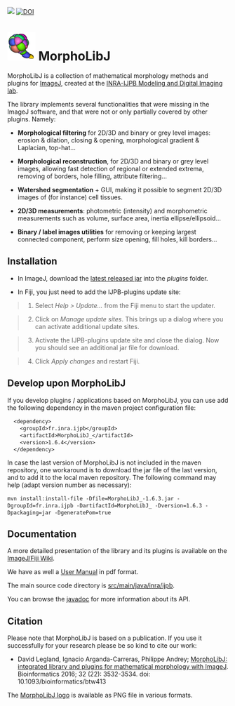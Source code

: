 [![](https://github.com/ijpb/MorphoLibJ/actions/workflows/build-main.yml/badge.svg)](https://github.com/ijpb/MorphoLibJ/actions/workflows/build-main.yml)
[![DOI](https://zenodo.org/badge/21349/ijpb/MorphoLibJ.svg)](https://zenodo.org/badge/latestdoi/21349/ijpb/MorphoLibJ)

![MorphoLibJ logo](doc/logo/logo-64x64.png) MorphoLibJ
============

MorphoLibJ is a collection of mathematical morphology methods and plugins for [ImageJ](http://imagej.net/Welcome), 
created at the [INRA-IJPB Modeling and Digital Imaging lab](http://www-ijpb.versailles.inra.fr/en/bc/equipes/modelisation-imagerie/).

The library implements several functionalities that were missing in the ImageJ software, and that were not or only partially covered by other plugins. Namely:

* **Morphological filtering** for 2D/3D and binary or grey level images: erosion & dilation, closing & opening, morphological gradient & Laplacian, top-hat...

* **Morphological reconstruction**, for 2D/3D and binary or grey level images, allowing fast detection of regional or extended extrema, removing of borders, hole filling, attribute filtering...

* **Watershed segmentation** + GUI, making it possible to segment 2D/3D images of (for instance) cell tissues.

* **2D/3D measurements**: photometric (intensity) and morphometric measurements such as volume, surface area, inertia ellipse/ellipsoid...

* **Binary / label images utilities** for removing or keeping largest connected component, perform size opening, fill holes, kill borders...

Installation
------------
* In ImageJ, download the [latest released jar](https://github.com/ijpb/MorphoLibJ/releases) into the _plugins_ folder.

* In Fiji, you just need to add the IJPB-plugins update site:

> 1. Select _Help > Update..._ from the Fiji menu to start the updater.

> 2. Click on _Manage update sites_. This brings up a dialog where you can activate additional update sites.

> 3. Activate the IJPB-plugins update site and close the dialog. Now you should see an additional jar file for download.

> 4. Click _Apply changes_ and restart Fiji.


Develop upon MorphoLibJ
------------

If you develop plugins / applications based on MorphoLibJ, you can use add the following dependency in the maven project configuration file:
```
  <dependency>
    <groupId>fr.inra.ijpb</groupId>
    <artifactId>MorphoLibJ_</artifactId>
    <version>1.6.4</version>
  </dependency>
```

In case the last version of MorphoLibJ is not included in the maven repository,
one workaround is to download the jar file of the last version, 
and to add it to the local maven repository. 
The following command may help (adapt version number as necessary):
```
mvn install:install-file -Dfile=MorphoLibJ_-1.6.3.jar -DgroupId=fr.inra.ijpb -DartifactId=MorphoLibJ_ -Dversion=1.6.3 -Dpackaging=jar -DgeneratePom=true
```

Documentation
-------------

A more detailed presentation of the library and its plugins is available on the [ImageJ/Fiji Wiki](http://imagej.net/MorphoLibJ).

We have as well a [User Manual](https://github.com/ijpb/MorphoLibJ/releases/download/MorphoLibJ_-1.6.4/MorphoLibJ-manual-v1.6.4.pdf) in pdf format.

The main source code directory is [src/main/java/inra/ijpb](http://github.com/ijpb/MorphoLibJ/tree/master/src/main/java/inra/ijpb).

You can browse the [javadoc](https://ijpb.github.io/MorphoLibJ/javadoc/index.html) for more information about its API.

Citation
--------
Please note that MorphoLibJ is based on a publication. If you use it successfully for your research please be so kind to cite our work:
* David Legland, Ignacio Arganda-Carreras, Philippe Andrey; [MorphoLibJ: integrated library and plugins for mathematical morphology with ImageJ](http://bioinformatics.oxfordjournals.org/content/early/2016/07/19/bioinformatics.btw413). Bioinformatics 2016; 32 (22): 3532-3534. doi: 10.1093/bioinformatics/btw413

The [MorphoLibJ logo](doc/logo) is available as PNG file in various formats.
